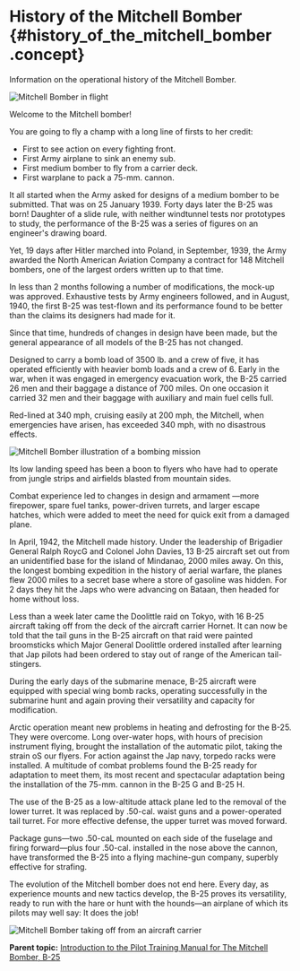 # History of the Mitchell Bomber {#history_of_the_mitchell_bomber .concept}

Information on the operational history of the Mitchell Bomber.

 ![Mitchell Bomber in flight](../images/mitchell_bomber_flight_left.png) 

Welcome to the Mitchell bomber!

You are going to fly a champ with a long line of firsts to her credit:

-   First to see action on every fighting front.
-   First Army airplane to sink an enemy sub.
-   First medium bomber to fly from a carrier deck.
-   First warplane to pack a 75-mm. cannon.

It all started when the Army asked for designs of a medium bomber to be submitted. That was on 25 January 1939. Forty days later the B-25 was born! Daughter of a slide rule, with neither windtunnel tests nor prototypes to study, the performance of the B-25 was a series of figures on an engineer's drawing board.

Yet, 19 days after Hitler marched into Poland, in September, 1939, the Army awarded the North American Aviation Company a contract for 148 Mitchell bombers, one of the largest orders written up to that time.

In less than 2 months following a number of modifications, the mock-up was approved. Exhaustive tests by Army engineers followed, and in August, 1940, the first B-25 was test-flown and its performance found to be better than the claims its designers had made for it.

Since that time, hundreds of changes in design have been made, but the general appearance of all models of the B-25 has not changed.

Designed to carry a bomb load of 3500 lb. and a crew of five, it has operated efficiently with heavier bomb loads and a crew of 6. Early in the war, when it was engaged in emergency evacuation work, the B-25 carried 26 men and their baggage a distance of 700 miles. On one occasion it carried 32 men and their baggage with auxiliary and main fuel cells full.

Red-lined at 340 mph, cruising easily at 200 mph, the Mitchell, when emergencies have arisen, has exceeded 340 mph, with no disastrous effects.

 ![Mitchell Bomber illustration of a bombing mission](../images/mitchell_bombing_run.png) 

Its low landing speed has been a boon to flyers who have had to operate from jungle strips and airfields blasted from mountain sides.

Combat experience led to changes in design and armament —more firepower, spare fuel tanks, power-driven turrets, and larger escape hatches, which were added to meet the need for quick exit from a damaged plane.

In April, 1942, the Mitchell made history. Under the leadership of Brigadier General Ralph RoycG and Colonel John Davies, 13 B-25 aircraft set out from an unidentified base for the island of Mindanao, 2000 miles away. On this, the longest bombing expedition in the history of aerial warfare, the planes flew 2000 miles to a secret base where a store of gasoline was hidden. For 2 days they hit the Japs who were advancing on Bataan, then headed for home without loss.

Less than a week later came the Doolittle raid on Tokyo, with 16 B-25 aircraft taking off from the deck of the aircraft carrier Hornet. It can now be told that the tail guns in the B-25 aircraft on that raid were painted broomsticks which Major General Doolittle ordered installed after learning that Jap pilots had been ordered to stay out of range of the American tail-stingers.

During the early days of the submarine menace, B-25 aircraft were equipped with special wing bomb racks, operating successfully in the submarine hunt and again proving their versatility and capacity for modification.

Arctic operation meant new problems in heating and defrosting for the B-25. They were overcome. Long over-water hops, with hours of precision instrument flying, brought the installation of the automatic pilot, taking the strain oS our flyers. For action against the Jap navy, torpedo racks were installed. A multitude of combat problems found the B-25 ready for adaptation to meet them, its most recent and spectacular adaptation being the installation of the 75-mm. cannon in the B-25 G and B-25 H.

The use of the B-25 as a low-altitude attack plane led to the removal of the lower turret. It was replaced by .50-cal. waist guns and a power-operated tail turret. For more effective defense, the upper turret was moved forward.

Package guns—two .50-caL mounted on each side of the fuselage and firing forward—plus four .50-cal. installed in the nose above the cannon, have transformed the B-25 into a flying machine-gun company, superbly effective for strafing.

The evolution of the Mitchell bomber does not end here. Every day, as experience mounts and new tactics develop, the B-25 proves its versatility, ready to run with the hare or hunt with the hounds—an airplane of which its pilots may well say: It does the job!

 ![Mitchell Bomber taking off from an aircraft carrier](../images/carrier_takeoff.png) 

**Parent topic:** [Introduction to the Pilot Training Manual for The Mitchell Bomber, B-25](../topics/introduction_to_the_pilot_training_manual.md)

